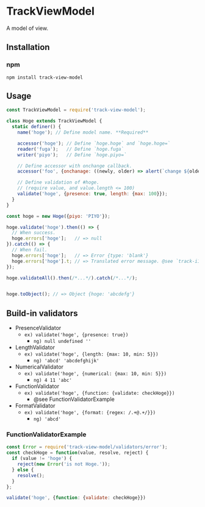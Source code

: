 # TrackViewModel
A model of view.

## Installation

### npm

```shell
npm install track-view-model
```

## Usage

```javascript
const TrackViewModel = require('track-view-model');

class Hoge extends TrackViewModel {
  static definer() {
    name('hoge'); // Define model name. **Required**

    accessor('hoge'); // Define `hoge.hoge` and `hoge.hoge=`
    reader('fuga');   // Define `hoge.fuga`
    writer('piyo');   // Define `hoge.piyo=`

    // Define accessor with onchange callback.
    accessor('foo', {onchanage: ((newly, older) => alert(`change ${older} to ${newly}`))});

    // Define validation of #hoge.
    // (require value, and value.length <= 100)
    validate('hoge', {presence: true, length: {max: 100}});
  }
}
```

```javascript
const hoge = new Hoge({piyo: 'PIYO'});

hoge.validate('hoge').then(() => {
  // When success.
  hoge.errors['hoge'];   // => null
}).catch(() => {
  // When fail.
  hoge.errors['hoge'];   // => Error {type: 'blank'}
  hoge.errors['hoge'].t; // => Translated error message. @see `track-i18n`
});

hoge.validateAll().then(/*...*/).catch(/*...*/);


hoge.toObject(); // => Object {hoge: 'abcdefg'}
```

## Build-in validators

- PresenceValidator
  - `ex) validate('hoge', {presence: true})`
    - `ng) null undefined ''`
- LengthValidator
  - `ex) validate('hoge', {length: {max: 10, min: 5}})`
    - `ng) 'abcd' 'abcdefghijk'`
- NumericalValidator
  - `ex) validate('hoge', {numerical: {max: 10, min: 5}})`
    - `ng) 4 11 'abc'`
- FunctionValidator
  - `ex) validate('hoge', {function: {validate: checkHoge}})`
    - @see FunctionValidatorExample
- FormatValidator
  - `ex) validate('hoge', {format: {regex: /.+@.+/}})`
    - `ng) 'abcd'`

### FunctionValidatorExample

```javascript
const Error = require('track-view-model/validators/error');
const checkHoge = function(value, resolve, reject) {
  if (value != 'hoge') {
    reject(new Error('is not Hoge.'));
  } else {
    resolve();
  }
};

validate('hoge', {function: {validate: checkHoge}})
```
